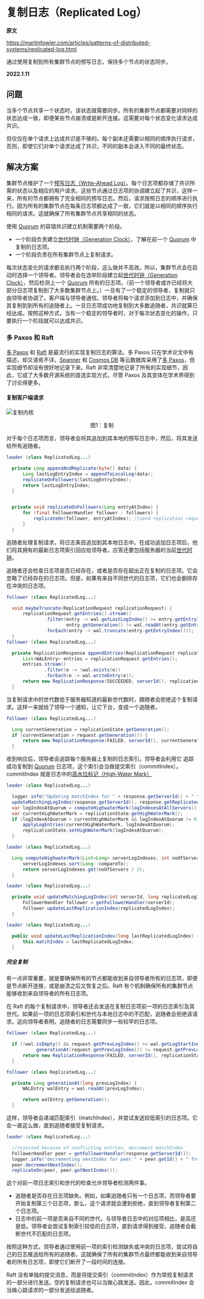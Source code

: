 # 复制日志（Replicated Log）

**原文**

https://martinfowler.com/articles/patterns-of-distributed-systems/replicated-log.html

通过使用复制到所有集群节点的预写日志，保持多个节点的状态同步。

**2022.1.11**

## 问题

当多个节点共享一个状态时，该状态就需要同步。所有的集群节点都需要对同样的状态达成一致，即便某些节点崩溃或是断开连接。这需要对每个状态变化请求达成共识。

但仅仅在单个请求上达成共识是不够的。每个副本还需要以相同的顺序执行请求，否则，即使它们对单个请求达成了共识，不同的副本会进入不同的最终状态。

## 解决方案

集群节点维护了一个[预写日志（Write-Ahead Log）](write-ahead-log.md)。每个日志项都存储了共识所需的状态以及相应的用户请求。这些节点通过日志项的协调建立起了共识，这样一来，所有的节点都拥有了完全相同的预写日志。然后，请求按照日志的顺序进行执行。因为所有的集群节点在每条日志项都达成了一致，它们就是以相同的顺序执行相同的请求。这就确保了所有集群节点共享相同的状态。

使用 [Quorum](quorum.md) 的容错共识建立机制需要两个阶段。
* 一个阶段负责建立[世代时钟（Generation Clock）](generation-clock.md)，了解在前一个 [Quorum](quorum.md) 中复制的日志项。
* 一个阶段负责在所有集群节点上复制请求。

每次状态变化的请求都去执行两个阶段，这么做并不高效。所以，集群节点会在启动时选择一个领导者。领导者会在选举阶段建立起[世代时钟（Generation Clock）](generation-clock.md)，然后检测上一个 [Quorum](quorum.md) 所有的日志项。（前一个领导者或许已经将大部分日志项复制到了大多数集群节点上。）一旦有了一个稳定的领导者，复制就只由领导者协调了。客户端与领导者通信。领导者将每个请求添加到日志中，并确保其复制到到所有的追随者上。一旦日志项成功地复制到大多数追随者，共识就算已经达成。按照这种方式，当有一个稳定的领导者时，对于每次状态变化的操作，只要执行一个阶段就可以达成共识。

### 多 Paxos 和 Raft

[多 Paxos](https://www.youtube.com/watch?v=JEpsBg0AO6o&t=1920s) 和 [Raft](https://raft.github.io/) 是最流行的实现复制日志的算法。多 Paxos 只在学术论文中有描述，却又语焉不详。[Spanner](https://cloud.google.com/spanner) 和 [Cosmos DB](https://docs.microsoft.com/en-us/azure/cosmos-db/introduction) 等云数据库采用了[多 Paxos](https://www.youtube.com/watch?v=JEpsBg0AO6o&t=1920s)，但实现细节却没有很好地记录下来。Raft 非常清楚地记录了所有的实现细节，因此，它成了大多数开源系统的首选实现方式，尽管 Paxos 及其变体在学术界得到了讨论得更多。

#### 复制客户端请求

![复制内核](../image/raft-replication.png)
<center>图1：复制</center>

对于每个日志项而言，领导者会将其追加到其本地的预写日志中，然后，将其发送给所有追随者。

```java
leader (class ReplicatedLog...)

  private Long appendAndReplicate(byte[] data) {
      Long lastLogEntryIndex = appendToLocalLog(data);
      replicateOnFollowers(lastLogEntryIndex);
      return lastLogEntryIndex;
  }


  private void replicateOnFollowers(Long entryAtIndex) {
      for (final FollowerHandler follower : followers) {
          replicateOn(follower, entryAtIndex); //send replication requests to followers
      }
  }
```

追随者处理复制请求，将日志条目追加到其本地日志中。在成功追加日志项后，他们将其拥有的最新日志项索引回应给领导者。应答还要包括服务器的当前[世代时钟](generation-clock.md)。

追随者还会检查日志项是否已经存在，或者是否存在超出正在复制的日志项。它会忽略了已经存在的日志项。但是，如果有来自不同世代的日志项，它们也会删除存在冲突的日志项。

```java
follower (class ReplicatedLog...)

  void maybeTruncate(ReplicationRequest replicationRequest) {
      replicationRequest.getEntries().stream()
              .filter(entry -> wal.getLastLogIndex() >= entry.getEntryIndex() &&
                      entry.getGeneration() != wal.readAt(entry.getEntryIndex()).getGeneration())
              .forEach(entry -> wal.truncate(entry.getEntryIndex()));
  }
follower (class ReplicatedLog...)

  private ReplicationResponse appendEntries(ReplicationRequest replicationRequest) {
      List<WALEntry> entries = replicationRequest.getEntries();
      entries.stream()
              .filter(e -> !wal.exists(e))
              .forEach(e -> wal.writeEntry(e));
      return new ReplicationResponse(SUCCEEDED, serverId(), replicationState.getGeneration(), wal.getLastLogIndex());
  }
```

当复制请求中的世代数低于服务器知道的最新世代数时，跟随者会拒绝这个复制请求。这样一来就给了领导一个通知，让它下台，变成一个追随者。

```java
follower (class ReplicatedLog...)

  Long currentGeneration = replicationState.getGeneration();
  if (currentGeneration > request.getGeneration()) {
      return new ReplicationResponse(FAILED, serverId(), currentGeneration, wal.getLastLogIndex());
  }
```

收到响应后，领导者会追踪每个服务器上复制的日志索引。领导者会利用它
追踪成功复制到 [Quorum](quorum.md) 日志项，这个索引会当做提交索引（commitIndex）。commitIndex 就是日志中的[高水位标记（High-Water Mark）](high-water-mark.md)

```java
leader (class ReplicatedLog...)

  logger.info("Updating matchIndex for " + response.getServerId() + " to " + response.getReplicatedLogIndex());
  updateMatchingLogIndex(response.getServerId(), response.getReplicatedLogIndex());
  var logIndexAtQuorum = computeHighwaterMark(logIndexesAtAllServers(), config.numberOfServers());
  var currentHighWaterMark = replicationState.getHighWaterMark();
  if (logIndexAtQuorum > currentHighWaterMark && logIndexAtQuorum != 0) {
      applyLogEntries(currentHighWaterMark, logIndexAtQuorum);
      replicationState.setHighWaterMark(logIndexAtQuorum);
  }

leader (class ReplicatedLog...)

  Long computeHighwaterMark(List<Long> serverLogIndexes, int noOfServers) {
      serverLogIndexes.sort(Long::compareTo);
      return serverLogIndexes.get(noOfServers / 2);
  }

leader (class ReplicatedLog...)

  private void updateMatchingLogIndex(int serverId, long replicatedLogIndex) {
      FollowerHandler follower = getFollowerHandler(serverId);
      follower.updateLastReplicationIndex(replicatedLogIndex);
  }

leader (class ReplicatedLog...)

  public void updateLastReplicationIndex(long lastReplicatedLogIndex) {
      this.matchIndex = lastReplicatedLogIndex;
  }
```

##### 完全复制

有一点非常重要，就是要确保所有的节点都能收到来自领导者所有的日志项，即便是节点断开连接，或是崩溃之后又恢复之后。Raft 有个机制确保所有的集群节点能够收到来自领导者的所有日志项。

在 Raft 的每个复制请求中，领导者还会发送在复制日志项前一项的日志索引及其世代。如果前一项的日志项索引和世代与本地日志中的不匹配，追随者会拒绝该请求。这向领导者表明，追随者的日志需要同步一些较早的日志项。

```java
follower (class ReplicatedLog...)

  if (!wal.isEmpty() && request.getPrevLogIndex() >= wal.getLogStartIndex() &&
           generationAt(request.getPrevLogIndex()) != request.getPrevLogGeneration()) {
      return new ReplicationResponse(FAILED, serverId(), replicationState.getGeneration(), wal.getLastLogIndex());
  }

follower (class ReplicatedLog...)

  private Long generationAt(long prevLogIndex) {
      WALEntry walEntry = wal.readAt(prevLogIndex);

      return walEntry.getGeneration();
  }
```

这样，领导者会递减匹配索引（matchIndex），并尝试发送较低索引的日志项。它会一直这么做，直到追随者接受复制请求。

```java
leader (class ReplicatedLog...)

  //rejected because of conflicting entries, decrement matchIndex
  FollowerHandler peer = getFollowerHandler(response.getServerId());
  logger.info("decrementing nextIndex for peer " + peer.getId() + " from " + peer.getNextIndex());
  peer.decrementNextIndex();
  replicateOn(peer, peer.getNextIndex());
```

这个对前一项日志索引和世代的检查允许领导者检测两件事。

* 追随者是否存在日志项缺失。例如，如果追随者只有一个日志项，而领导者要开始复制第三个日志项，那么，这个请求就会遭到拒绝，直到领导者复制第二个日志项。
* 日志中的前一项是否来自不同的世代，与领导者日志中的对应项相比，是高还是低。领导者会尝试复制索引较低的日志项，直到请求得到接受。追随者会截断世代不匹配的日志项。

按照这种方式，领导者通过使用前一项的索引检测缺失或冲突的日志项，尝试将自己的日志推送给所有的追随者。这就确保了所有的集群节点最终都能收到来自领导者的所有日志项，即使它们断开了一段时间的连接。

Raft 没有单独的提交消息，而是将提交索引（commitIndex）作为常规复制请求的一部分进行发送。空的复制请求也可以当做心跳发送。因此，commitIndex 会当做心跳请求的一部分发送给追随者。